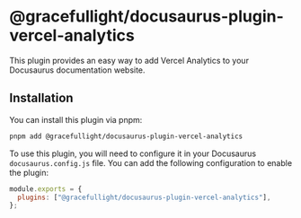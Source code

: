 # @gracefullight/docusaurus-plugin-vercel-analytics

This plugin provides an easy way to add Vercel Analytics to your Docusaurus documentation website.

## Installation

You can install this plugin via pnpm:

```bash
pnpm add @gracefullight/docusaurus-plugin-vercel-analytics
```

To use this plugin, you will need to configure it in your Docusaurus `docusaurus.config.js` file. You can add the following configuration to enable the plugin:

```js
module.exports = {
  plugins: ["@gracefullight/docusaurus-plugin-vercel-analytics"],
};
```
